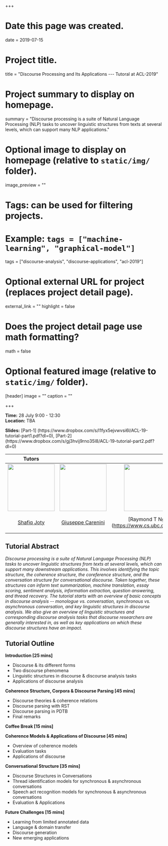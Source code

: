 +++
# Date this page was created.
date = 2019-07-15

# Project title.
title = "Discourse Processing and Its Applications --- Tutoral at ACL-2019"

# Project summary to display on homepage.
summary = "Discourse processing is a suite of Natural Language Processing (NLP) tasks to uncover linguistic structures from texts at several levels, which can support many NLP applications."

# Optional image to display on homepage (relative to `static/img/` folder).
image_preview = ""

# Tags: can be used for filtering projects.
# Example: `tags = ["machine-learning", "graphical-model"]`
tags = ["discourse-analysis", "discourse-applications", "acl-2019"]

# Optional external URL for project (replaces project detail page).
external_link = ""
highlight = false
# Does the project detail page use math formatting?
math = false

# Optional featured image (relative to `static/img/` folder).
[header]
image = ""
caption = ""

+++

<p><strong>Time:</strong> 28 July 9:00 - 12:30 </br>
<strong>Location:</strong> TBA </br></p>
<strong>Slides:</strong> [Part-1] (https://www.dropbox.com/s/l1fyx5ejvwvsi6l/ACL-19-tutorial-part1.pdf?dl=0), [Part-2](https://www.dropbox.com/s/gj3hvij9rno35l8/ACL-19-tutorial-part2.pdf?dl=0) 

| Tutors | | | |
|:---: | :---: | :---: | :---: |
| <img class="img-circle" style="width: 150px;height: 150px;" src="https://raihanjoty.github.io/img/nav/shafiq.jpg"> | <img class="img-circle" style="width: 150px;height: 150px;" src="http://www.cs.ubc.ca/~carenini/carenini.jpg "> | <img class="img-circle" style="width: 150px;height: 150px;" src="https://www.cs.ubc.ca/~rng/Raymond_Ng.JPG"> | <img class="img-circle" style="width: 150px;height: 150px;" src="https://www.ufv.ca/media/assets/computer-information-systems/pictures/gabe-headshot-200x201.jpg">|
| [Shafiq Joty](https://raihanjoty.github.io/) | [Giuseppe Carenini](http://www.cs.ubc.ca/~carenini/)| [Raymond T Ng] (https://www.cs.ubc.ca/~rng/)| [Gabriel Murray] (https://www.ufv.ca/cis/faculty-and-staff/murray-gabriel.htm) |
 <h2 id="tutorialabstract">Tutorial Abstract</h2>
 <p><em>Discourse processing is a suite of Natural Language Processing (NLP) tasks to uncover linguistic structures from texts at several levels, which can support many downstream applications. This involves identifying the topic structure, the coherence structure, the coreference structure, and the conversation structure for conversational discourse. Taken together, these structures can inform text summarization, machine translation, essay scoring, sentiment analysis,  information extraction, question answering, and thread recovery. The tutorial starts with an overview of basic concepts in discourse analysis -- monologue vs. conversation, synchronous vs. asynchronous conversation, and key linguistic structures in discourse analysis. We also give an overview of linguistic structures and corresponding discourse analysis tasks that discourse researchers are generally interested in, as well as key applications on which these discourse structures have an impact. </em></p>
 <h2 id="tutorialoutline">Tutorial Outline</h2>
 <p><strong>Introduction [25 mins] </strong> </p>
 <ul>
<li> Discourse &amp; its different forms</li>
<li> Two discourse phenomena </li>
 <li> Linguistic structures in discourse &amp; discourse analysis tasks </li>
 <li> Applications of discourse analysis</li>
</ul>
 <p><strong> Coherence Structure, Corpora &amp; Discourse Parsing [45 mins] </strong> </p>
 <ul>
<li> Discourse theories &amp; coherence relations </li>
 <li> Discourse parsing with RST</li>
 <li> Discourse parsing in PDTB</li>
 <li> Final remarks </li> 
</ul>
 <p><strong>Coffee Break [15 mins]</strong> </p>
 <p><strong>Coherence Models &amp; Applications of Discourse [45 mins] </strong> </p>
 <ul>
<li> Overview of coherence models </li>
 <li> Evaluation tasks </li>
 <li> Applications of discourse </li>
</ul>
 <p><strong>Conversational Structure [35 mins]</strong> </p>
 <ul>
<li> Discourse Structures in Conversations</li>
 <li> Thread identification models for synchronous &amp; asynchronous conversations </li>
 <li> Speech act recognition models for synchronous &amp; asynchronous conversations</li>
 <li> Evaluation &amp; Applications</li>
</ul>
 <p><strong> Future Challenges [15 mins] </strong> </p>
 <ul>
<li> Learning from limited annotated data</li>
 <li> Language &amp; domain transfer </li>
 <li> Discourse generation </li>
 <li> New emerging applications</li>
</ul>
